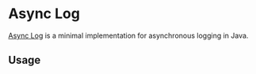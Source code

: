 # Async Log

[Async Log](https://github.com/mxro/async-log) is a minimal implementation for asynchronous logging in Java.

## Usage


